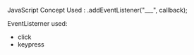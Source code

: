 
JavaScript Concept Used : .addEventListener("___", callback);

EventListerner used:
- click
- keypress